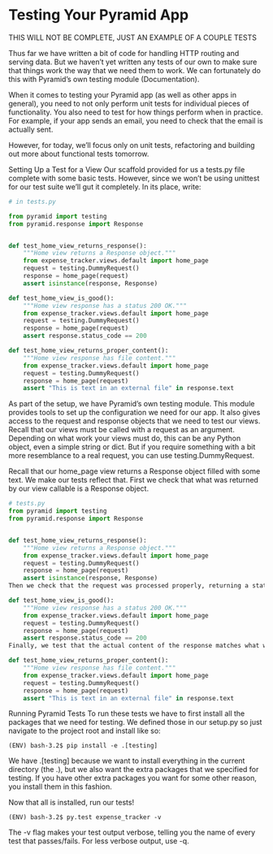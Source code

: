 # Testing Your Pyramid App
THIS WILL NOT BE COMPLETE, JUST AN EXAMPLE OF A COUPLE TESTS

Thus far we have written a bit of code for handling HTTP routing and serving data. But we haven’t yet written any tests of our own to make sure that things work the way that we need them to work. We can fortunately do this with Pyramid’s own testing module (Documentation).

When it comes to testing your Pyramid app (as well as other apps in general), you need to not only perform unit tests for individual pieces of functionality. You also need to test for how things perform when in practice. For example, if your app sends an email, you need to check that the email is actually sent.

However, for today, we’ll focus only on unit tests, refactoring and building out more about functional tests tomorrow.

Setting Up a Test for a View
Our scaffold provided for us a tests.py file complete with some basic tests. However, since we won’t be using unittest for our test suite we’ll gut it completely. In its place, write:
```python
# in tests.py

from pyramid import testing
from pyramid.response import Response


def test_home_view_returns_response():
    """Home view returns a Response object."""
    from expense_tracker.views.default import home_page
    request = testing.DummyRequest()
    response = home_page(request)
    assert isinstance(response, Response)

def test_home_view_is_good():
    """Home view response has a status 200 OK."""
    from expense_tracker.views.default import home_page
    request = testing.DummyRequest()
    response = home_page(request)
    assert response.status_code == 200

def test_home_view_returns_proper_content():
    """Home view response has file content."""
    from expense_tracker.views.default import home_page
    request = testing.DummyRequest()
    response = home_page(request)
    assert "This is text in an external file" in response.text
```
As part of the setup, we have Pyramid’s own testing module. This module provides tools to set up the configuration we need for our app. It also gives access to the request and response objects that we need to test our views. Recall that our views must be called with a request as an argument. Depending on what work your views must do, this can be any Python object, even a simple string or dict. But if you require something with a bit more resemblance to a real request, you can use testing.DummyRequest.

Recall that our home_page view returns a Response object filled with some text. We make our tests reflect that. First we check that what was returned by our view callable is a Response object.
```python
# tests.py
from pyramid import testing
from pyramid.response import Response


def test_home_view_returns_response():
    """Home view returns a Response object."""
    from expense_tracker.views.default import home_page
    request = testing.DummyRequest()
    response = home_page(request)
    assert isinstance(response, Response)
Then we check that the request was processed properly, returning a status 200.

def test_home_view_is_good():
    """Home view response has a status 200 OK."""
    from expense_tracker.views.default import home_page
    request = testing.DummyRequest()
    response = home_page(request)
    assert response.status_code == 200
Finally, we test that the actual content of the response matches what we expect.

def test_home_view_returns_proper_content():
    """Home view response has file content."""
    from expense_tracker.views.default import home_page
    request = testing.DummyRequest()
    response = home_page(request)
    assert "This is text in an external file" in response.text
```
Running Pyramid Tests
To run these tests we have to first install all the packages that we need for testing. We defined those in our setup.py so just navigate to the project root and install like so:
```
(ENV) bash-3.2$ pip install -e .[testing]
```
We have .[testing] because we want to install everything in the current directory (the .), but we also want the extra packages that we specified for testing. If you have other extra packages you want for some other reason, you install them in this fashion.

Now that all is installed, run our tests!
```
(ENV) bash-3.2$ py.test expense_tracker -v
```
The -v flag makes your test output verbose, telling you the name of every test that passes/fails. For less verbose output, use -q.

